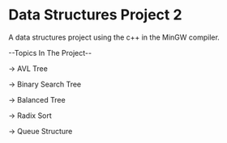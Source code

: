 # Data Structures Project 2

A data structures project using the c++ in the MinGW compiler.

--Topics In The Project--

-> AVL Tree

-> Binary Search Tree

-> Balanced Tree

-> Radix Sort

-> Queue Structure

